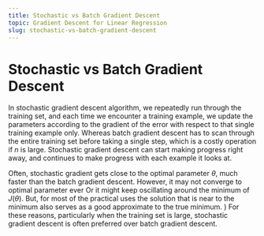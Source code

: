 ```yaml
---
title: Stochastic vs Batch Gradient Descent
topic: Gradient Descent for Linear Regression
slug: stochastic-vs-batch-gradient-descent
---
```


# Stochastic vs Batch Gradient Descent

In stochastic gradient descent algorithm, we repeatedly run through the training set, and each time we encounter a training example, we update the parameters according to the gradient of the error with respect to that single training example only. Whereas batch gradient descent has to scan through the entire training set before taking a single step, which is a costly operation if $n$ is large. Stochastic gradient descent can start making progress right away, and continues to make progress with each example it looks at. 

Often, stochastic gradient gets close to the optimal parameter $\theta$, much faster than the batch gradient descent. However, it may not converge to optimal parameter ever Or it might keep oscillating around the minimum of $J(\theta)$. But, for most of the practical uses the solution that is near to the minimum also serves as a good approximate to the true minimum. ) For these reasons, particularly when the training set is large, stochastic gradient descent is often preferred over batch gradient descent.
